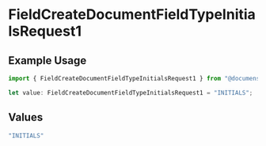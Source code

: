 # FieldCreateDocumentFieldTypeInitialsRequest1

## Example Usage

```typescript
import { FieldCreateDocumentFieldTypeInitialsRequest1 } from "@documenso/sdk-typescript/models/operations";

let value: FieldCreateDocumentFieldTypeInitialsRequest1 = "INITIALS";
```

## Values

```typescript
"INITIALS"
```